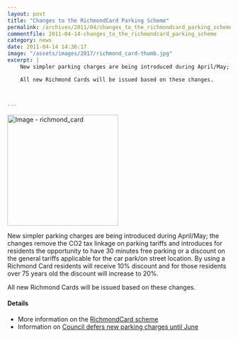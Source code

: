 ```yaml
---
layout: post
title: "Changes to the RichmondCard Parking Scheme"
permalink: /archives/2011/04/changes_to_the_richmondcard_parking_scheme.html
commentfile: 2011-04-14-changes_to_the_richmondcard_parking_scheme
category: news
date: 2011-04-14 14:36:17
image: "/assets/images/2017/richmond_card-thumb.jpg"
excerpt: |
    New simpler parking charges are being introduced during April/May; the changes remove the CO2 tax linkage on parking tariffs and introduces for residents the opportunity to have 30 minutes free parking or a discount on the general tariffs applicable for the car park/on street location. By using a Richmond Card residents will receive 10% discount and for those residents over 75 years old the discount will increase to 20%.

    All new Richmond Cards will be issued based on these changes.



---
```


<a href="/assets/images/2017/richmond_card.jpg" title="Click for a larger image"><img src="/assets/images/2017/richmond_card-thumb.jpg" width="250" alt="Image - richmond_card"  class="photo right"/></a>

New simpler parking charges are being introduced during April/May; the changes remove the CO2 tax linkage on parking tariffs and introduces for residents the opportunity to have 30 minutes free parking or a discount on the general tariffs applicable for the car park/on street location. By using a Richmond Card residents will receive 10% discount and for those residents over 75 years old the discount will increase to 20%.

All new Richmond Cards will be issued based on these changes.

#### Details

-   More information on the [RichmondCard scheme](http://www.richmond.gov.uk/home/transport_and_streets/motor_vehicles_roads_and_parking/parking/parking_meters/richmondcard.htm)
-   Information on [Council defers new parking charges until June](http://www.richmond.gov.uk/council_defers_new_parking_charges?utm_source=twitterfeed&utm_medium=twitter)
